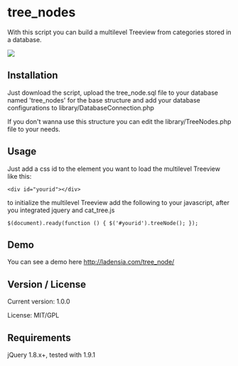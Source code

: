tree_nodes
==========

With this script you can build a multilevel Treeview from categories stored in a database.

![](http://ladensia.com/tree_node/images/tree_node.png)

Installation
------------

Just download the script, upload the tree_node.sql file to your database named 'tree_nodes' for the base structure and add your database configurations to library/DatabaseConnection.php

If you don't wanna use this structure you can edit the library/TreeNodes.php file to your needs.

Usage
-----

Just add a css id to the element you want to load the multilevel Treeview like this:

`<div id="yourid"></div>`

to initialize the multilevel Treeview add the following to your javascript, after you integrated jquery and cat_tree.js

`$(document).ready(function () {
      $('#yourid').treeNode();
});`

Demo
----

You can see a demo here http://ladensia.com/tree_node/

Version / License 
-----------------

Current version: 1.0.0

License: MIT/GPL

Requirements
------------

jQuery 1.8.x+, tested with 1.9.1
